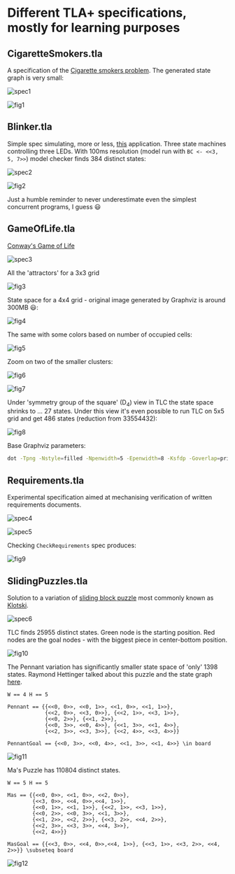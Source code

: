 Different TLA+ specifications, mostly for learning purposes
===========================================================

CigaretteSmokers.tla
--------------------

A specification of the [Cigarette smokers problem](https://en.wikipedia.org/wiki/Cigarette_smokers_problem).
The generated state graph is very small:

![spec1](images/CigaretteSmokers.png)

![fig1](images/fig1.png)

Blinker.tla
-----------

Simple spec simulating, more or less, [this](https://github.com/mryndzionek/esm/blob/master/apps/blink/src/blink.c) application.
Three state machines controlling three LEDs. With 100ms resolution (model run with `BC <- <<3, 5, 7>>`) model checker
finds 384 distinct states:

![spec2](images/Blinker.png)

![fig2](images/blinker.png)

Just a humble reminder to never underestimate even the simplest concurrent programs, I guess :smiley:

GameOfLife.tla
--------------

[Conway's Game of Life](https://en.wikipedia.org/wiki/Conway%27s_Game_of_Life)

![spec3](images/GameOfLife.png)

All the 'attractors' for a 3x3 grid

![fig3](images/gameoflife_3x3.png)

State space for a 4x4 grid - original image generated by Graphviz is around 300MB :smiley::

![fig4](images/gameoflife_4x4.png)

The same with some colors based on number of occupied cells:

![fig5](images/gameoflife_4x4c.png)

Zoom on two of the smaller clusters:

![fig6](images/gameoflife_4x4cz1.png)

![fig7](images/gameoflife_4x4cz2.png)

Under 'symmetry group of the square' (D<sub>4</sub>) view in TLC the state space shrinks to ... 27 states.
Under this view it's even possible to run TLC on 5x5 grid and get 486 states (reduction from 33554432):

![fig8](images/gameoflife_5x5_sym.png)

Base Graphviz parameters:

```sh
dot -Tpng -Nstyle=filled -Npenwidth=5 -Epenwidth=8 -Ksfdp -Goverlap=prism -Goverlap_scaling=-10
```

Requirements.tla
----------------

Experimental specification aimed at mechanising verification of written requirements documents.

![spec4](images/Requirements.png)

![spec5](images/CheckRequirements.png)

Checking `CheckRequirements` spec produces:

![fig9](images/conflicting.png)


SlidingPuzzles.tla
------------------

Solution to a variation of [sliding block puzzle](https://en.wikipedia.org/wiki/Sliding_puzzle)
most commonly known as [Klotski](https://en.wikipedia.org/wiki/Klotski).

![spec6](images/SlidingPuzzles.png)

TLC finds 25955 distinct states. Green node is the starting position.
Red nodes are the goal nodes - with the biggest piece in center-bottom position.

![fig10](images/klotski.png)

The Pennant variation has significantly smaller state space of 'only' 1398 states.
Raymond Hettinger talked about this puzzle and the state graph [here](https://youtu.be/_GP9OpZPUYc?t=742).

```tla
W == 4 H == 5

Pennant == {{<<0, 0>>, <<0, 1>>, <<1, 0>>, <<1, 1>>},
            {<<2, 0>>, <<3, 0>>}, {<<2, 1>>, <<3, 1>>},
            {<<0, 2>>}, {<<1, 2>>},
            {<<0, 3>>, <<0, 4>>}, {<<1, 3>>, <<1, 4>>},
            {<<2, 3>>, <<3, 3>>}, {<<2, 4>>, <<3, 4>>}}
            
PennantGoal == {<<0, 3>>, <<0, 4>>, <<1, 3>>, <<1, 4>>} \in board
```

![fig11](images/pennant.png)

Ma's Puzzle has 110804 distinct states.

```tla
W == 5 H == 5

Mas == {{<<0, 0>>, <<1, 0>>, <<2, 0>>},
        {<<3, 0>>, <<4, 0>>,<<4, 1>>},
        {<<0, 1>>, <<1, 1>>}, {<<2, 1>>, <<3, 1>>},
        {<<0, 2>>, <<0, 3>>, <<1, 3>>},
        {<<1, 2>>, <<2, 2>>}, {<<3, 2>>, <<4, 2>>},
        {<<2, 3>>, <<3, 3>>, <<4, 3>>},
        {<<2, 4>>}}
        
MasGoal == {{<<3, 0>>, <<4, 0>>,<<4, 1>>}, {<<3, 1>>, <<3, 2>>, <<4, 2>>}} \subseteq board
```

![fig12](images/mas.png)
